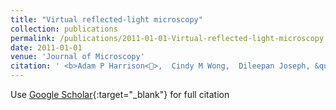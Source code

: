 ```yaml
---
title: "Virtual reflected-light microscopy"
collection: publications
permalink: /publications/2011-01-01-Virtual-reflected-light-microscopy
date: 2011-01-01
venue: 'Journal of Microscopy'
citation: ' <b>Adam P Harrison<>,  Cindy M Wong,  Dileepan Joseph, &quot;Virtual reflected-light microscopy.&quot; Journal of Microscopy, 2011.'
---
```

Use [Google Scholar](https://scholar.google.com/scholar?q=Virtual+reflected+light+microscopy){:target="_blank"} for full citation